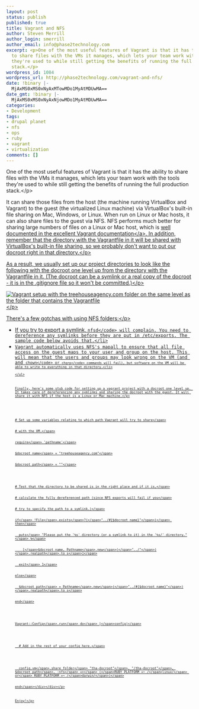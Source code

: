 ```yaml
---
layout: post
status: publish
published: true
title: Vagrant and NFS
author: Steven Merrill
author_login: smerrill
author_email: info@phase2technology.com
excerpt: <p>One of the most useful features of Vagrant is that it has the ability
  to share files with the VMs it manages, which lets your team work with the tools
  they're used to while still getting the benefits of running the full production
  stack.</p>
wordpress_id: 1084
wordpress_url: http://phase2technology.com/vagrant-and-nfs/
date: !binary |-
  MjAxMS0xMS0xNyAxMTowMDo1MyAtMDUwMA==
date_gmt: !binary |-
  MjAxMS0xMS0xNyAxNjowMDo1MyAtMDUwMA==
categories:
- Development
tags:
- drupal planet
- nfs
- ops
- ruby
- vagrant
- virtualization
comments: []
---
```

<p>One of the most useful features of Vagrant is that it has the ability to share files with the VMs it manages, which lets your team work with the tools they're used to while still getting the benefits of running the full production stack.<&#47;p></p>
<p>It can share those files from the host (the machine running VirtualBox and Vagrant) to the guest (the virtualized Linux machine) via VirtualBox's built-in file sharing on Mac, Windows, or Linux. When run on Linux or Mac hosts, it can also share files to the guest via NFS.  NFS performs much better for sharing large numbers of files on a Linux or Mac host, which is <a href="http:&#47;&#47;vagrantup.com&#47;docs&#47;nfs.html">well documented in the excellent Vagrant documentation<&#47;a>. In addition, remember that the directory with the Vagrantfile in it will be shared with VirtualBox's built-in file sharing, so we probably don't want to put our docroot right in that directory.<&#47;p></p>
<p>As a result, we usually set up our project directories to look like the following with the docroot one level up from the directory with the Vagrantfile in it. (The docroot can be a symlink or a real copy of the docroot - it is in the .gitignore file so it won't be committed.)<&#47;p></p>
<p><img src="https:&#47;&#47;img.skitch.com&#47;20111117-j5tdm5q6pw584sfnnafxrtawb8.jpg" alt="Vagrant setup with the treehouseagency.com folder on the same level as the folder that contains the Vagrantfile" &#47;><&#47;p></p>
<p>There's a few gotchas with using NFS folders:<&#47;p></p>
<ul>
<li>If you try to export a symlink, <code>nfsd<&#47;code> will complain. You need to dereference any symlinks before they are put in &#47;etc&#47;exports. The sample code below avoids that.<&#47;li>
<li>Vagrant automatically uses NFS's mapall to ensure that all file access on the guest maps to your user and group on the host. This will mean that the users and groups may look wrong on the VM (and and <code>chown<&#47;code> or <code>chgrp<&#47;code> commands will fail), but software on the VM will be able to write to everything in that directory.<&#47;li><br />
<&#47;ul></p>
<p>Finally, here's some stub code for setting up a vagrant project with a docroot one level up. It takes care of dereferencing any symlinks and sharing the docroot with the guest. It will share it with NFS if the host is a Linux or Mac machine.<&#47;p></p>
<p>
<div class="geshifilter">
<div class="ruby geshifilter-ruby"><span class="co1"># Set up some variables relating to which path Vagrant will try to share<&#47;span><br &#47;><br />
<span class="co1"># with the VM.<&#47;span><br &#47;><br />
<span class="kw3">require<&#47;span> <span class="st0">'pathname'<&#47;span><br &#47;><br />
<span class="re0">$docroot_name<&#47;span> = <span class="st0">"treehouseagency.com"<&#47;span><br &#47;><br />
<span class="re0">$docroot_path<&#47;span> = <span class="st0">""<&#47;span><br &#47;><br />
<br &#47;><br />
<span class="co1"># Test that the directory to be shared is in the right place and if it is,<&#47;span><br &#47;><br />
<span class="co1"># calculate the fully dereferenced path (since NFS exports will fail if you<&#47;span><br &#47;><br />
<span class="co1"># try to specify the path to a symlink.)<&#47;span><br &#47;><br />
<span class="kw1">if<&#47;span> !<span class="kw4">File<&#47;span>.<span class="me1">exists<&#47;span>?<span class="br0">&#40;<&#47;span><span class="st0">"..&#47;#{$docroot_name}"<&#47;span><span class="br0">&#41;<&#47;span> <span class="kw1">then<&#47;span><br &#47;><br />
&nbsp; <span class="kw3">puts<&#47;span> <span class="st0">"Please put the '%s' directory (or a symlink to it) in the '%s&#47;' directory."<&#47;span> <span class="sy0">%<&#47;span><br &#47;><br />
&nbsp; &nbsp; <span class="br0">&#91;<&#47;span>$docroot_name, <span class="kw4">Pathname<&#47;span>.<span class="me1">new<&#47;span><span class="br0">&#40;<&#47;span><span class="st0">"..&#47;"<&#47;span><span class="br0">&#41;<&#47;span>.<span class="me1">realpath<&#47;span>.<span class="me1">to_s<&#47;span><span class="br0">&#93;<&#47;span><br &#47;><br />
&nbsp; <span class="kw3">exit<&#47;span> <span class="nu0">1<&#47;span><br &#47;><br />
<span class="kw1">else<&#47;span><br &#47;><br />
&nbsp; <span class="re0">$docroot_path<&#47;span> = <span class="kw4">Pathname<&#47;span>.<span class="me1">new<&#47;span><span class="br0">&#40;<&#47;span><span class="st0">"..&#47;#{$docroot_name}"<&#47;span><span class="br0">&#41;<&#47;span>.<span class="me1">realpath<&#47;span>.<span class="me1">to_s<&#47;span><br &#47;><br />
<span class="kw1">end<&#47;span><br &#47;><br />
<br &#47;><br />
<span class="re2">Vagrant::Config<&#47;span>.<span class="me1">run<&#47;span> <span class="kw1">do<&#47;span> <span class="sy0">|<&#47;span>config<span class="sy0">|<&#47;span><br &#47;><br />
<br &#47;><br />
&nbsp; <span class="co1"># Add in the rest of your config here.<&#47;span><br &#47;><br />
<br &#47;><br />
&nbsp; config.<span class="me1">vm<&#47;span>.<span class="me1">share_folder<&#47;span> <span class="st0">"tha-docroot"<&#47;span>, <span class="st0">"&#47;tha-docroot"<&#47;span>, <span class="re0">$docroot_path<&#47;span>, <span class="re3">:nfs<&#47;span> <span class="sy0">=><&#47;span> <span class="br0">&#40;<&#47;span>RUBY_PLATFORM =~ <span class="sy0">&#47;<&#47;span>linux<span class="sy0">&#47;<&#47;span> <span class="kw1">or<&#47;span> RUBY_PLATFORM =~ <span class="sy0">&#47;<&#47;span>darwin<span class="sy0">&#47;<&#47;span><span class="br0">&#41;<&#47;span><br &#47;><br />
<span class="kw1">end<&#47;span><&#47;div><&#47;div><&#47;p></p>
<p>Enjoy!<&#47;p></p>
